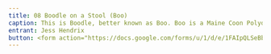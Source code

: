```yaml
---
title: 08 Boodle on a Stool (Boo)
caption: This is Boodle, better known as Boo. Boo is a Maine Coon Polydactyl. She's got six-toe mittens and sass to back it up. If you're looking for a seat around here, best to pick another.
entrant: Jess Hendrix
button: <form action="https://docs.google.com/forms/u/1/d/e/1FAIpQLSeBblQMqbBMeuApn2iPdutPu_wvMXp7h9YlIcRDEgHzWuKEQw/formResponse" method="post"><div class="form-element"></div><span>Votes</span><input type="text" name="entry.1496912284" required placeholder="$"></br><span>Email</span><input type="text" name="entry.882766101" required><button type="submit" name="button">Cast Votes</button></form>
---
```

